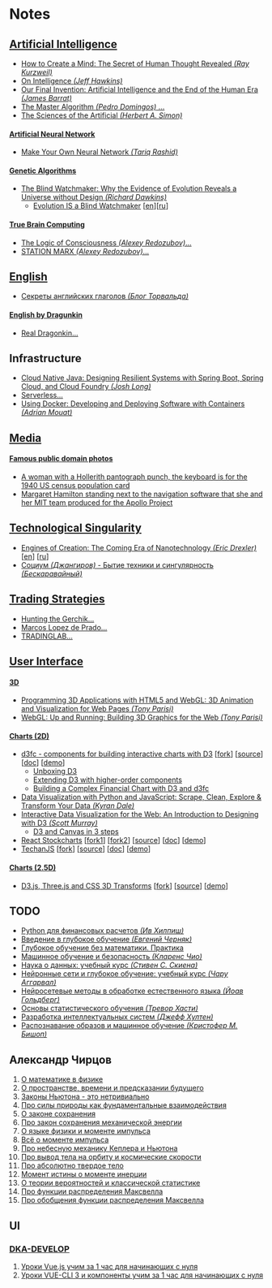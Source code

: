 # Notes

## [Artificial Intelligence](https://en.wikipedia.org/wiki/Artificial_intelligence)
- [How to Create a Mind: The Secret of Human Thought Revealed _(Ray Kurzweil)_](https://www.amazon.com/How-Create-Mind-Thought-Revealed-dp-0670025291/dp/0670025291)
- [On Intelligence _(Jeff Hawkins)_](https://www.amazon.com/Intelligence-Jeff-Hawkins/dp/0805074562)
- [Our Final Invention: Artificial Intelligence and the End of the Human Era _(James Barrat)_](https://www.amazon.com/Our-Final-Invention-Artificial-Intelligence/dp/0312622376)
- [The Master Algorithm _(Pedro Domingos)_ ...](ai/the_master_algorithm/README.md)
- [The Sciences of the Artificial _(Herbert A. Simon)_](https://www.amazon.com/Sciences-Artificial-Herbert-Simon-1996-10-01-dp-B01JXOD0UU/dp/B01JXOD0UU)

#### [Artificial Neural Network](https://en.wikipedia.org/wiki/Artificial_neural_network)
- [Make Your Own Neural Network _(Tariq Rashid)_](https://www.amazon.com/gp/product/1530826608)

#### [Genetic Algorithms](https://en.wikipedia.org/wiki/Genetic_algorithm)
- [The Blind Watchmaker: Why the Evidence of Evolution Reveals a Universe without Design _(Richard Dawkins)_](https://www.amazon.com/Blind-Watchmaker-Evidence-Evolution-Universe/dp/0393351491)
  - [Evolution IS a Blind Watchmaker](https://www.youtube.com/watch?v=mcAq9bmCeR0) [[en](https://www.youtube.com/watch?v=mcAq9bmCeR0)][[ru](https://www.youtube.com/watch?v=dN_6B1auRV4)]

#### [True Brain Computing](http://truebraincomputing.com/)
- [The Logic of Consciousness _(Alexey Redozubov)_...](ai/redozubov/logic_of_consciousness/README.md)
- [STATION MARX _(Alexey Redozubov)_...](ai/redozubov/station_marx/README.md)

## [English](https://en.wikipedia.org/wiki/English_language)
- [Секреты английских глаголов _(Блог Торвальда)_](https://www.youtube.com/watch?v=ot4vqFRiG8M)

#### [English by Dragunkin](https://ru.wikipedia.org/wiki/%D0%94%D1%80%D0%B0%D0%B3%D1%83%D0%BD%D0%BA%D0%B8%D0%BD,_%D0%90%D0%BB%D0%B5%D0%BA%D1%81%D0%B0%D0%BD%D0%B4%D1%80_%D0%9D%D0%B8%D0%BA%D0%BE%D0%BB%D0%B0%D0%B5%D0%B2%D0%B8%D1%87)
- [Real Dragonkin...](english/dragunkin/true/README.md)

## Infrastructure
- [Cloud Native Java: Designing Resilient Systems with Spring Boot, Spring Cloud, and Cloud Foundry _(Josh Long)_](https://www.amazon.com/Cloud-Native-Java-Designing-Resilient-dp-1449374646/dp/1449374646)
- [Serverless...](infrastructure/serverless/links/README.md)
- [Using Docker: Developing and Deploying Software with Containers _(Adrian Mouat)_](https://www.amazon.com/gp/product/1491915765)
 
## [Media](https://en.wikipedia.org/wiki/Electronic_media)

#### [Famous public domain photos](https://en.wikipedia.org/wiki/Public_domain)
- [A woman with a Hollerith pantograph punch, the keyboard is for the 1940 US census population card](media/card_puncher.jpg)
- [Margaret Hamilton standing next to the navigation software that she and her MIT team produced for the Apollo Project](media/margaret_hamilton.jpg)

## [Technological Singularity](https://en.wikipedia.org/wiki/Technological_singularity)
- [Engines of Creation: The Coming Era of Nanotechnology _(Eric Drexler)_](https://www.amazon.com/gp/product/0385199732) [[en](http://e-drexler.com/p/06/00/EOC_Cover.html)] [[ru](http://e-drexler.com/d/06/00/EOC_Russian/eoc.html)]
- [Социум _(Джангиров)_ - Бытие техники и сингулярность _(Бескаравайный)_](https://www.youtube.com/watch?v=4exvZzkfq0c)

## [Trading Strategies](https://en.wikipedia.org/wiki/Trading_strategy)
- [Hunting the Gerchik...](trading/hunting_the_gerchick/README.md)
- [Marcos Lopez de Prado...](trading/marcos_lopez_de_prado/README.md)
- [TRADINGLAB...](trading/tradinglab/README.md)

## [User Interface](https://en.wikipedia.org/wiki/User_interface)

#### [3D](https://en.wikipedia.org/wiki/3D_computer_graphics)
- [Programming 3D Applications with HTML5 and WebGL: 3D Animation and Visualization for Web Pages _(Tony Parisi)_](https://www.amazon.com/gp/product/1449362966/)
- [WebGL: Up and Running: Building 3D Graphics for the Web _(Tony Parisi)_](https://www.amazon.com/WebGL-Running-Building-Graphics-Web-dp-144932357X/dp/144932357X/)

#### [Charts (2D)](https://en.wikipedia.org/wiki/Two-dimensional_graph)
- [d3fc - components for building interactive charts with D3](https://d3fc.io/) [[fork](https://github.com/mikelaud/d3fc)] [[source](https://github.com/d3fc/d3fc)] [[doc](https://d3fc.io/introduction/getting-started.html)] [[demo](https://d3fc.io/examples/)]
   - [Unboxing D3](https://medium.com/@ColinEberhardt/unboxing-d3-ec3d71196852)
   - [Extending D3 with higher-order components](https://medium.com/@ColinEberhardt/extending-d3-with-higher-order-components-d58cd40b7efd)
   - [Building a Complex Financial Chart with D3 and d3fc](https://blog.scottlogic.com/2018/09/21/d3-financial-chart.html)
- [Data Visualization with Python and JavaScript: Scrape, Clean, Explore & Transform Your Data _(Kyran Dale)_](https://www.amazon.com/Data-Visualization-Python-JavaScript-Transform-dp-1491920513/dp/1491920513/)
- [Interactive Data Visualization for the Web: An Introduction to Designing with D3 _(Scott Murray)_](https://www.amazon.com/Interactive-Data-Visualization-Web-Introduction/dp/1491921285/)
   - [D3 and Canvas in 3 steps](https://medium.freecodecamp.org/d3-and-canvas-in-3-steps-8505c8b27444)
- [React Stockcharts](http://rrag.github.io/react-stockcharts/) [[fork1](https://github.com/mikelaud/react-stockcharts)] [[fork2](https://github.com/mikelaud/react-stockcharts-examples2)] [[source](https://github.com/rrag/react-stockcharts)] [[doc](http://rrag.github.io/react-stockcharts/documentation.html)] [[demo](https://github.com/rrag/react-stockcharts-examples2)]
- [TechanJS](http://techanjs.org/) [[fork](https://github.com/mikelaud/techan.js)] [[source](https://github.com/andredumas/techan.js)] [[doc](https://github.com/andredumas/techan.js/wiki)] [[demo](https://github.com/andredumas/techan.js/wiki/Gallery)]  

#### [Charts (2.5D)](https://en.wikipedia.org/wiki/2.5D)
- [D3.js, Three.js and CSS 3D Transforms](https://www.delimited.io/blog/2014/3/14/d3js-threejs-and-css-3d-transforms) [[fork](https://github.com/mikelaud/d3-threejs)] [[source](https://github.com/sghall/d3-threejs)] [[demo](http://projects.delimited.io/experiments/d3-threejs/)]

## TODO
- [Python для финансовых расчетов _(Ив Хилпиш)_](https://shtonda.blogspot.com/2019/03/python-for-finance-yves-hilpisch.html)
- [Введение в глубокое обучение _(Евгений Черняк)_](http://shtonda.blogspot.com/2019/06/introduction-deep-learning-mit-press.html)
- [Глубокое обучение без математики. Практика](https://dmkpress.com/catalog/computer/data/978-5-97060-701-5/)
- [Машинное обучение и безопасность _(Кларенс Чио)_](https://dmkpress.com/catalog/computer/data/978-5-97060-713-8/)
- [Наука о данных: учебный курс _(Стивен С. Скиена)_](https://shtonda.blogspot.com/2017/11/data-science-design-manual-skiena.html)
- [Нейронные сети и глубокое обучение: учебный курс _(Чару Аггарвал)_](http://shtonda.blogspot.com/2018/11/neural-networks-deep-learning-aggarwal.html)
- [Нейросетевые методы в обработке естественного языка _(Йоав Гольдберг)_](https://dmkpress.com/catalog/computer/data/978-5-97060-754-1/)
- [Основы статистического обучения _(Тревор Хасти)_](https://shtonda.blogspot.com/2017/11/elements-statistical-learning-hastie.html)
- [Разработка интеллектуальных систем _(Джефф Хултен)_](https://dmkpress.com/catalog/computer/data/978-5-97060-760-2/)
- [Распознавание образов и машинное обучение _(Кристофер М. Бишоп)_](http://shtonda.blogspot.com/2018/05/pattern-recognition-machine-learning.html)

## Александр Чирцов
1. [О математике в физике](https://www.youtube.com/watch?v=BYXwPZ0ncc4)
2. [О пространстве, времени и предсказании будущего](https://www.youtube.com/watch?v=VKUwCClf7Oo)
3. [Законы Ньютона - это нетривиально](https://www.youtube.com/watch?v=dIgMzRI6o9c)
4. [Про силы природы как фундаментальные взаимодействия](https://www.youtube.com/watch?v=3uxxJJ2G3UI)
5. [O законе сохранения](https://www.youtube.com/watch?v=vVG1IfxsSkY)
6. [Про закон сохранения механической энергии](https://www.youtube.com/watch?v=UqbNEdOOAkQ)
7. [O языке физики и моменте импульса](https://www.youtube.com/watch?v=QDM15IlKjtI)
8. [Всё о моменте импульса](https://www.youtube.com/watch?v=aW0gCOM4Z_c)
9. [Про небесную механику Кеплера и Ньютона](https://www.youtube.com/watch?v=8nhxSaa5V0Y)
10. [Про вывод тела на орбиту и космические скорости](https://www.youtube.com/watch?v=wJNfBXszz9U)
11. [Про абсолютно твердое тело](https://www.youtube.com/watch?v=ZObV49y4S9g)
12. [Момент истины о моменте инерции](https://www.youtube.com/watch?v=QZA-yNZ6WQo)
13. [О теории вероятностей и классической статистике](https://www.youtube.com/watch?v=ql7qeI85n5Q)
14. [Про функции распределения Максвелла](https://www.youtube.com/watch?v=OycqnSZsb6g)
15. [Про обобщения функции распределения Максвелла](https://www.youtube.com/watch?v=3vqzDwONHew)

## UI

### [DKA-DEVELOP](https://www.youtube.com/channel/UCWdmR3tpvXkzubAZugUQLdw)
1. [Уроки Vue.js учим за 1 час для начинающих с нуля](https://www.youtube.com/watch?v=b6Ac0jcqJIg)
2. [Уроки VUE-CLI 3 и компоненты учим за 1 час для начинающих с нуля](https://www.youtube.com/watch?v=4O1twLpg-7A)